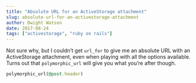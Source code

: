 ```yaml
---
title: "Absolute URL for an ActiveStorage attachment"
slug: absolute-url-for-an-activestorage-attachment
author: Dwight Watson
date: 2017-08-24
tags: ["activestorage", "ruby on rails"]
---
```


Not sure why, but I couldn’t get `url_for` to give me an absolute URL with an ActiveStorage attachment, even when playing with all the options available. Turns out that `polymorphic_url` will give you what you’re after though.

```rb
polymorphic_url(@post.header)
```
